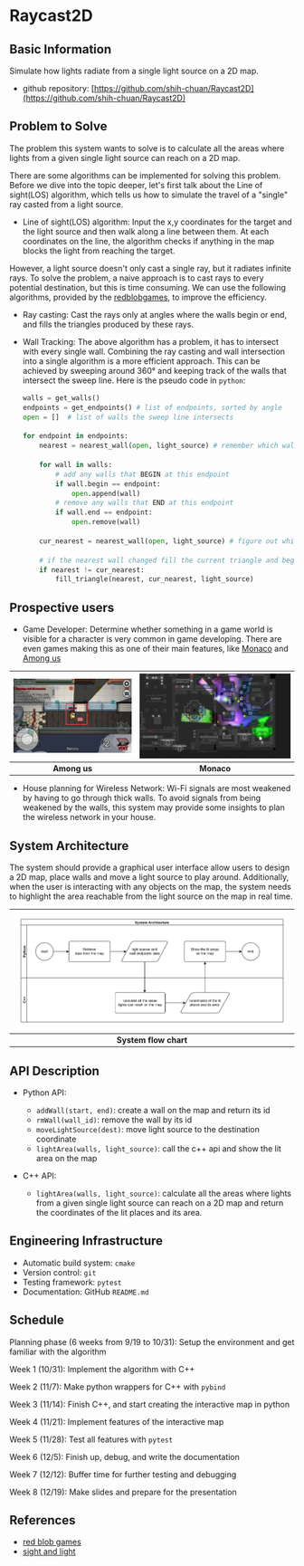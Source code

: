 # Raycast2D

## Basic Information

Simulate how lights radiate from a single light source on a 2D map.

* github repository: [https://github.com/shih-chuan/Raycast2D](https://github.com/shih-chuan/Raycast2D)

## Problem to Solve

The problem this system wants to solve is to calculate all the areas where lights from a given single light source can reach on a 2D map.

There are some algorithms can be implemented for solving this problem. Before we dive into the topic deeper, let's first talk about the Line of sight(LOS) algorithm, which tells us how to simulate the travel of a "single" ray casted from a light source.

* Line of sight(LOS) algorithm: Input the x,y coordinates for the target and the light source and then walk along a line between them. At each coordinates on the line, the algorithm checks if anything in the map blocks the light from reaching the target.

However, a light source doesn't only cast a single ray, but it radiates infinite rays. To solve the problem, a naive approach is to cast rays to every potential destination, but this is time consuming. We can use the following algorithms, provided by the [redblobgames](https://www.redblobgames.com/articles/visibility/), to improve the efficiency.

* Ray casting: Cast the rays only at angles where the walls begin or end, and fills the triangles produced by these rays.
* Wall Tracking: The above algorithm has a problem, it has to intersect with every single wall. Combining the ray casting and wall intersection into a single algorithm is a more efficient approach. This can be achieved by sweeping around 360° and keeping track of the walls that intersect the sweep line. Here is the pseudo code in `python`:

  ```python
  walls = get_walls()
  endpoints = get_endpoints() # list of endpoints, sorted by angle
  open = []  # list of walls the sweep line intersects

  for endpoint in endpoints:
      nearest = nearest_wall(open, light_source) # remember which wall is nearest

      for wall in walls:
          # add any walls that BEGIN at this endpoint
          if wall.begin == endpoint:
              open.append(wall)
          # remove any walls that END at this endpoint
          if wall.end == endpoint:
              open.remove(wall)
      
      cur_nearest = nearest_wall(open, light_source) # figure out which wall is now nearest

      # if the nearest wall changed fill the current triangle and begin a new one
      if nearest != cur_nearest:
          fill_triangle(nearest, cur_nearest, light_source)
  ```

## Prospective users

* Game Developer: Determine whether something in a game world is visible for a character is very common in game developing. There are even games making this as one of their main features, like [Monaco](https://store.steampowered.com/app/113020/Monaco_Whats_Yours_Is_Mine/?l=tchinese) and [Among us](https://store.steampowered.com/app/945360/Among_Us/)

| ![among-us](./assets/among-us.jpeg) | ![monaco](./assets/monaco.jpg) |
|:-----------------------------------:|:-----------------------------------:|
| **Among us** |**Monaco**|

* House planning for Wireless Network: Wi-Fi signals are most weakened by having to go through thick walls. To avoid signals from being weakened by the walls, this system may provide some insights to plan the wireless network in your house.

## System Architecture

The system should provide a graphical user interface allow users to design a 2D map, place walls and move a light source to play around. Additionally, when the user is interacting with any objects on the map, the system needs to highlight the area reachable from the light source on the map in real time.

| ![among-us](./assets/system_arch.jpg) |
|:-----------------------------------:|
| **System flow chart** |

## API Description

* Python API:
  * `addWall(start, end)`: create a wall on the map and return its id
  * `rmWall(wall_id)`: remove the wall by its id
  * `moveLightSource(dest)`: move light source to the destination coordinate
  * `lightArea(walls, light_source)`: call the c++ api and show the lit area on the map

* C++ API:
  * `lightArea(walls, light_source)`: calculate all the areas where lights from a given single light source can reach on a 2D map and return the coordinates of the lit places and its area.

## Engineering Infrastructure

* Automatic build system: `cmake`
* Version control: `git`
* Testing framework: `pytest`
* Documentation: GitHub `README.md`

## Schedule

Planning phase (6 weeks from 9/19 to 10/31): Setup the environment and get familiar with the algorithm

Week 1 (10/31): Implement the algorithm with C++

Week 2 (11/7): Make python wrappers for C++ with `pybind`

Week 3 (11/14): Finish C++, and start creating the interactive map in python

Week 4 (11/21): Implement features of the interactive map

Week 5 (11/28): Test all features with `pytest`

Week 6 (12/5): Finish up, debug, and write the documentation

Week 7 (12/12): Buffer time for further testing and debugging

Week 8 (12/19): Make slides and prepare for the presentation

## References

* [red blob games](https://www.redblobgames.com/articles/visibility/)
* [sight and light](https://ncase.me/sight-and-light/)
